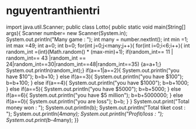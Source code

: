 # nguyentranthientri
import java.util.Scanner;
public class Lotto{
 public static void main(String[] args){
  Scanner number= new Scanner(System.in);
  System.out.println("Many game : ");
  int many = number.nextInt();
  int min =1;
  int max =49;
  int a=0;
  int b=0;
 for(int j=0;j<many;j++){
 for(int i=0;i<6;i++){
 int random_int =(int)(Math.random() * (max-min)+1);
if(random_int== 11 | random_int== 43 |random_int == 24|random_int==30|random_int==48|random_int==35)
{a=a+1;}
  System.out.println(random_int);}
   if(a==1|a==2){
   System.out.println("you have $10");
   b=b+10;
  }
  else if(a==3){
  System.out.println("you have $100");
  b=b+100;
}
 else if(a==4){
  System.out.println("you have $1000");
  b=b+1000;
}
 else if(a==5){
  System.out.println("you have $5000");
  b=b+5000;
}
 else if(a==6){
  System.out.println("you have $5 million");
  b=b+5000000;
}
 else if(a==0){
   System.out.println("you are loss");
 b=b;
}
}
  System.out.print("Total money won : ");
  System.out.println(b);
  System.out.println("Total tiket cost : ");
  System.out.println(4*many);
  System.out.println("Profit/loss : ");
  System.out.print(b-4*many);
}}
